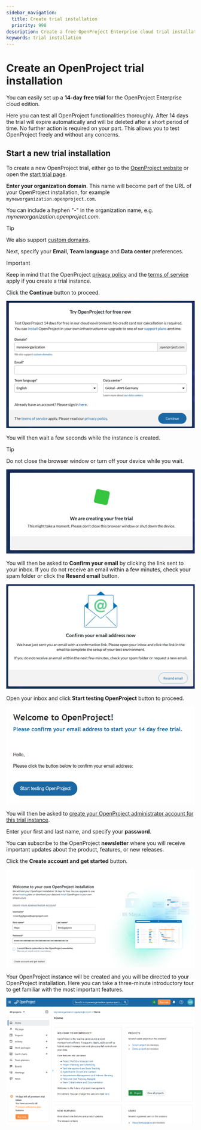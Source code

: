 ```yaml
---
sidebar_navigation:
  title: Create trial installation
  priority: 998
description: Create a free OpenProject Enterprise cloud trial installation.
keywords: trial installation
---
```


# Create an OpenProject trial installation

You can easily set up a **14-day free trial** for the OpenProject Enterprise cloud edition.

Here you can test all OpenProject functionalities thoroughly. After 14 days the trial will expire automatically and will be deleted after a short period of time. No further action is required on your part. This allows you to test OpenProject freely and without any concerns.

## Start a new trial installation

To create a new OpenProject trial, either go to the [OpenProject website](https://www.openproject.org/) or open the [start trial page](https://start.openproject.com).

**Enter your organization domain**. This name will become part of the URL of your OpenProject installation, for example `myneworganization.openproject.com`.

You can include a hyphen "-" in the organization name, e.g. *myneworganization.openproject.com*. 

> [!TIP]
> We also support [custom domains](../enterprise-cloud-faq/#can-i-get-a-custom-domain-name-instead-of-exampleopenprojectcom). 

Next, specify your **Email**, **Team language** and **Data center**  preferences. 

> [!IMPORTANT]
> Keep in mind that the OpenProject [privacy policy](https://www.openproject.org/legal/privacy/) and the [terms of service](https://www.openproject.org/legal/terms-of-service/) apply if you create a trial instance.

Click the **Continue** button to proceed.

![Start page to create a free Enterprise cloud trial instance with OpenProject](openproject_enterprise_guide_create_trial_start_page.png)

You will then wait a few seconds while the instance is created. 

> [!TIP]
> Do not close the browser window or turn off your device while you wait. 

![Screen showing a free trial instance for OpenProject cloud edition being created](openproject_enterprise_guide_create_trial_creating_process.png)

You will then be asked to **Confirm your email** by clicking the link sent to your inbox. If you do not receive an email within a few minutes, check your spam folder or click the **Resend email** button.

![Confirm your email address for the OpenProject cloud trial instance creation](openproject_enterprise_guide_create_trial_confirm_email_message.png)

Open your inbox and click **Start testing OpenProject** button to proceed.

![Confirmation email to start the free 14 day trial of OpenProject test instance](openproject_enterprise_guide_create_trial_confirmation_email.png)


You will then be asked to [create your OpenProject administrator account for this trial instance](../../../getting-started/sign-in-registration/#create-a-new-account).

Enter your first and last name, and specify your **password**. 

You can subscribe to the OpenProject **newsletter** where you will receive important updates about the product, features, or new releases.

Click the **Create account and get started** button.

![Enterprise cloud edition trial](openproject_enterprise_guide_create_trial_create_account.png)

Your OpenProject instance will be created and you will be directed to your OpenProject installation. Here you can take a three-minute introductory tour to get familiar with the most important features. 

![Homepage of the newly created OpenProject Enterprise cloud trial instance](openproject_enterprise_guide_create_trial_instance_created_homepage.png)
